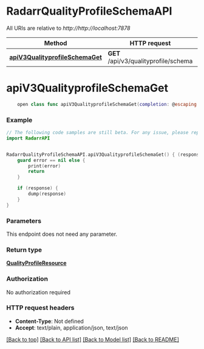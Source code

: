 # RadarrQualityProfileSchemaAPI

All URIs are relative to *http://http://localhost:7878*

Method | HTTP request | Description
------------- | ------------- | -------------
[**apiV3QualityprofileSchemaGet**](RadarrQualityProfileSchemaAPI.md#apiv3qualityprofileschemaget) | **GET** /api/v3/qualityprofile/schema | 


# **apiV3QualityprofileSchemaGet**
```swift
    open class func apiV3QualityprofileSchemaGet(completion: @escaping (_ data: QualityProfileResource?, _ error: Error?) -> Void)
```



### Example
```swift
// The following code samples are still beta. For any issue, please report via http://github.com/OpenAPITools/openapi-generator/issues/new
import RadarrAPI


RadarrQualityProfileSchemaAPI.apiV3QualityprofileSchemaGet() { (response, error) in
    guard error == nil else {
        print(error)
        return
    }

    if (response) {
        dump(response)
    }
}
```

### Parameters
This endpoint does not need any parameter.

### Return type

[**QualityProfileResource**](QualityProfileResource.md)

### Authorization

No authorization required

### HTTP request headers

 - **Content-Type**: Not defined
 - **Accept**: text/plain, application/json, text/json

[[Back to top]](#) [[Back to API list]](../README.md#documentation-for-api-endpoints) [[Back to Model list]](../README.md#documentation-for-models) [[Back to README]](../README.md)

